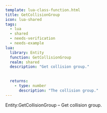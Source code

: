```yaml
---
template: lua-class-function.html
title: GetCollisionGroup
icon: lua-shared
tags:
  - lua
  - shared
  - needs-verification
  - needs-example
lua:
  library: Entity
  function: GetCollisionGroup
  realm: shared
  description: "Get collision group."
  
  
  returns:
    - type: number
      description: "The collision group."
---
```


<div class="lua__search__keywords">
Entity:GetCollisionGroup &#x2013; Get collision group.
</div>
